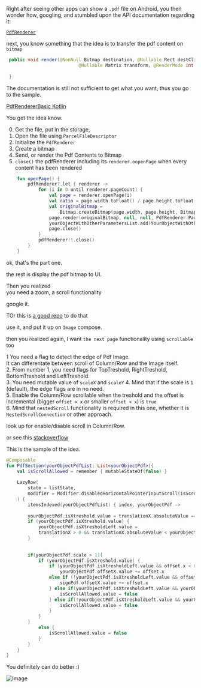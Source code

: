 Right after seeing other apps can show a `.pdf` file on Android, you then wonder how, googling, and stumbled upon the API documentation regarding it:

[`PdfRenderer`](https://developer.android.com/reference/android/graphics/pdf/PdfRenderer)  

next, you know something that the idea is to transfer the pdf content on `bitmap`

```PdfRenderer.java
 public void render(@NonNull Bitmap destination, @Nullable Rect destClip,
                           @Nullable Matrix transform, @RenderMode int renderMode) {
                          
 }
```

The documentation is still not sufficient to get what you want, thus you go to the sample.

[PdfRendererBasic Kotlin](https://github.com/android/graphics-samples/tree/main/PdfRendererBasic)

You get the idea know.

0. Get the file, put in the storage,
1. Open the file using `ParcelFileDescriptor`
2. Initialize the `PdfRenderer`
3. Create a bitmap
4. Send, or render the Pdf Contents to Bitmap
5. `close()` the pdfRenderer including its `renderer.oopenPage` when every content has been rendered

```PdfService.kt
    fun openPage() {
        pdfRenderer?.let { renderer ->
            for (i in 0 until renderer.pageCount) {
                val page = renderer.openPage(i)
                val ratio = page.width.toFloat() / page.height.toFloat()
                val originalBitmap =
                    Bitmap.createBitmap(page.width, page.height, Bitmap.Config.ARGB_8888)
                page.render(originalBitmap, null, null, PdfRenderer.Page.RENDER_MODE_FOR_DISPLAY)
                yourObjectWithOtherParametersList.add(YourObjectWithOtherParameters(bitmap = originalBitmap))
                page.close()
            }
            pdfRenderer!!.close()
        }
    }
```

ok, that's the part one.

the rest is display the pdf bitmap to UI.

Then you realized  
you need a zoom, a scroll functionality  

google it.  
  
TOr this is [a good repo](https://github.com/umutsoysl/ComposeZoomableImage) to do that  
  
use it, and put it up on `Image` compose.
  
then you realized again, I want `the next page` functionality using `scrollable` too
  
1  You need a flag to detect the edge of Pdf Image.  
It can differentate between scroll of Column/Row and the Image itself.   
2. From number 1, you need flags for TopTreshold, RightTreshold, BottomTreshold and LeftTreshold.  
3. You need mutable value of `scaleX` and `scaleY`
4. Mind that if the scale is `1` (default), the edge flags are in no need.  
5. Enable the Column/Row scrollable when the treshold and the offset is incremental (bigger `offset > x` or smaller `offset < x`) is `true`  
6. Mind that `nestedScroll` functionality is required in this one, whether it is `NestedScrollConnection` or other approach.

look up for enable/disable scroll in Column/Row.
  
or see this [stackoverflow](https://stackoverflow.com/a/69328009)  
  
This is the sample of the idea.  

```ScrollablePdfPage.kt
@Composable
fun PdfSection(yourObjectPdfList: List<yourObjectPdf>){
    val isScrollAllowed = remember { mutableStateOf(false) }
        
    LazyRow(
        state = listState,
        modifier = Modifier.disabledHorizontalPointerInputScroll(isScrollAllowed.value)
    ) {
        itemsIndexed(yourObjectPdfList) { index, yourObjectPdf ->
                
        yourObjectPdf.isXtreshold.value = translationX.absoluteValue == (scaleX / -0.005f).absoluteValue
        if (yourObjectPdf.isXtreshold.value) {
            yourObjectPdf.isXtresholdLeft.value =
            translationX > 0 && translationX.absoluteValue < yourObjectPdf.offsetX.value
        }
                                        
                
        if(yourObjectPdf.scale > 1){
            if (yourObjectPdf.isXtreshold.value) {
                if (yourObjectPdf.isXtresholdLeft.value && offset.x < 0)
                    yourObjectPdf.offsetX.value += offset.x
                else if (!yourObjectPdf.isXtresholdLeft.value && offset.x > 0) {
                    signPdf.offsetX.value += offset.x
                } else if(yourObjectPdf.isXtresholdLeft.value && yourObjectPdf.offsetX.value <= yourObjectPdf.offsetX.value+offset.x ){
                    isScrollAllowed.value = false
                } else if(!yourObjectPdf.isXtresholdLeft.value && yourObjectPdf.offsetX.value >= yourObjectPdf.offsetX.value+offset.x ){
                    isScrollAllowed.value = false
                }
            }
        }
            else {
                isScrollAllowed.value = false
            }
        }       
    }
}

```

You definitely can do better :)  

![Image](https://i.postimg.cc/L8Lzn4Bv/Record-2022-02-23-13-51-57-304.gif)
  
